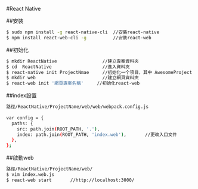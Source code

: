 #React Native

##安裝 
```bash
$ sudo npm install -g react-native-cli  //安裝react-native 
$ npm install react-web-cli -g          //安裝react-web
```

##初始化
```bash
$ mkdir ReactNative                 //建立專案資料夾
$ cd  ReactNative                   //進入資料夾
$ react-native init ProjectNmae     //初始化一个项目，其中 AwesomeProject 是项目名字ㄧ
$ mkdir web                         //建立網頁資料夾
$ react-web init '網頁專案名稱'     //初始化react-web
```

##index設置         
```bash
路徑/ReactNative/ProjectName/web/web/webpack.config.js
 
var config = {
  paths: {
    src: path.join(ROOT_PATH, '.'),
    index: path.join(ROOT_PATH, 'index.web'),       //更改入口文件
  },
};
```


##啟動web              
```bash
路徑/ReactNative/ProjectName/web/
$ vim index.web.js  
$ react-web start       //http://localhost:3000/
```
